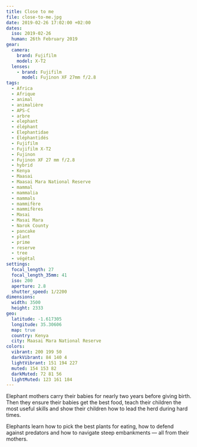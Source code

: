 ```yaml
---
title: Close to me
file: close-to-me.jpg
date: 2019-02-26 17:02:00 +02:00
dates:
  iso: 2019-02-26
  human: 26th February 2019
gear:
  camera:
    brand: Fujifilm
    model: X-T2
  lenses:
    - brand: Fujifilm
      model: Fujinon XF 27mm f/2.8
tags:
  - Africa
  - Afrique
  - animal
  - animalière
  - APS-C
  - arbre
  - elephant
  - éléphant
  - Elephantidae
  - Éléphantidés
  - Fujifilm
  - Fujifilm X-T2
  - Fujinon
  - Fujinon XF 27 mm f/2.8
  - hybrid
  - Kenya
  - Maasai
  - Maasai Mara National Reserve
  - mammal
  - mammalia
  - mammals
  - mammifère
  - mammifères
  - Masai
  - Masai Mara
  - Narok County
  - pancake
  - plant
  - prime
  - reserve
  - tree
  - végétal
settings:
  focal_length: 27
  focal_length_35mm: 41
  iso: 200
  aperture: 2.8
  shutter_speed: 1/2200
dimensions:
  width: 3500
  height: 2333
geo:
  latitude: -1.617305
  longitude: 35.30606
  map: true
  country: Kenya
  city: Maasai Mara National Reserve
colors:
  vibrant: 200 199 50
  darkVibrant: 84 140 4
  lightVibrant: 151 194 227
  muted: 154 153 82
  darkMuted: 72 81 56
  lightMuted: 123 161 184
---
```


Elephant mothers carry their babies for nearly two years before giving birth. Then they ensure their babies get the best food, teach their children the most useful skills and show their children how to lead the herd during hard times.

Elephants learn how to pick the best plants for eating, how to defend against predators and how to navigate steep embankments — all from their mothers.
